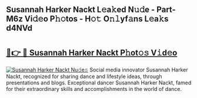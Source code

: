 ## Susannah Harker Nackt L𝚎a𝚔ed N𝚞𝚍e - Part-M6z Vi𝚍𝚎o P𝚑𝚘tos - H𝚘𝚝 O𝚗𝚕yf𝚊ns L𝚎a𝚔s d4NVd

# <h2><a href="http://kf30ud.oniu.top/?m=Susannah+Harker+Nackt">🔗👉 🔴 Susannah Harker Nackt P𝚑ot𝚘𝚜 V𝚒d𝚎o</a></h2>

[![Susannah Harker Nackt Nu𝚍e𝚜](https://i.imgur.com/0qMVB7G.gif)](http://kf30ud.oniu.top/?m=Susannah+Harker+Nackt)
Social media innovator Susannah Harker Nackt, recognized for sharing dance and lifestyle ideas, through presentations and blogs. Exceptional dancer Susannah Harker Nackt, famed for their extraordinary skills and accomplishments in the world of dance.  
